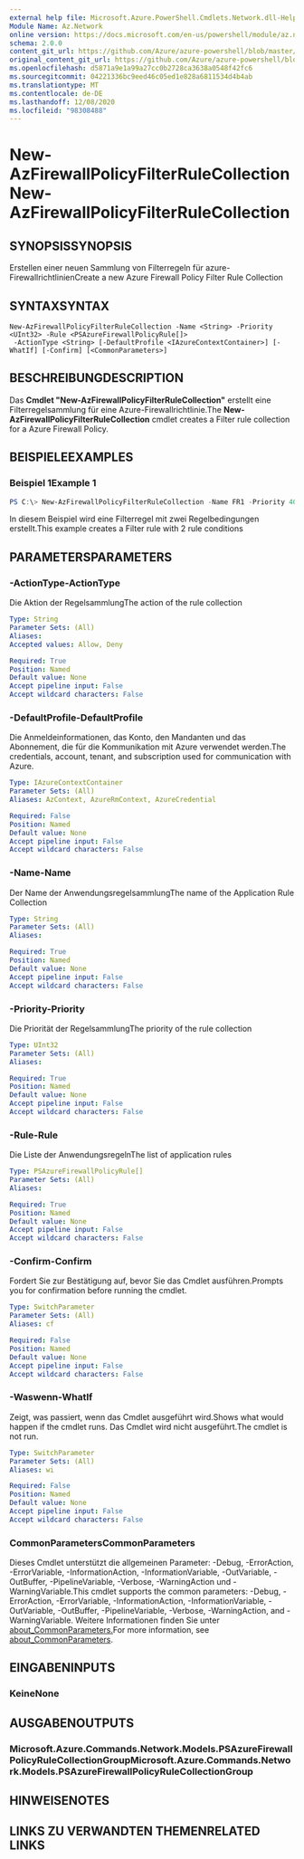 ```yaml
---
external help file: Microsoft.Azure.PowerShell.Cmdlets.Network.dll-Help.xml
Module Name: Az.Network
online version: https://docs.microsoft.com/en-us/powershell/module/az.network/new-azfirewallpolicyfilterrulecollection
schema: 2.0.0
content_git_url: https://github.com/Azure/azure-powershell/blob/master/src/Network/Network/help/New-AzFirewallPolicyFilterRuleCollection.md
original_content_git_url: https://github.com/Azure/azure-powershell/blob/master/src/Network/Network/help/New-AzFirewallPolicyFilterRuleCollection.md
ms.openlocfilehash: d5871a9e1a99a27cc0b2728ca3638a0548f42fc6
ms.sourcegitcommit: 04221336bc9eed46c05ed1e828a6811534d4b4ab
ms.translationtype: MT
ms.contentlocale: de-DE
ms.lasthandoff: 12/08/2020
ms.locfileid: "98308488"
---
```

# <span data-ttu-id="78cd8-101">New-AzFirewallPolicyFilterRuleCollection</span><span class="sxs-lookup"><span data-stu-id="78cd8-101">New-AzFirewallPolicyFilterRuleCollection</span></span>

## <span data-ttu-id="78cd8-102">SYNOPSIS</span><span class="sxs-lookup"><span data-stu-id="78cd8-102">SYNOPSIS</span></span>
<span data-ttu-id="78cd8-103">Erstellen einer neuen Sammlung von Filterregeln für azure-Firewallrichtlinien</span><span class="sxs-lookup"><span data-stu-id="78cd8-103">Create a new Azure Firewall Policy Filter Rule Collection</span></span>

## <span data-ttu-id="78cd8-104">SYNTAX</span><span class="sxs-lookup"><span data-stu-id="78cd8-104">SYNTAX</span></span>

```
New-AzFirewallPolicyFilterRuleCollection -Name <String> -Priority <UInt32> -Rule <PSAzureFirewallPolicyRule[]>
 -ActionType <String> [-DefaultProfile <IAzureContextContainer>] [-WhatIf] [-Confirm] [<CommonParameters>]
```

## <span data-ttu-id="78cd8-105">BESCHREIBUNG</span><span class="sxs-lookup"><span data-stu-id="78cd8-105">DESCRIPTION</span></span>
<span data-ttu-id="78cd8-106">Das **Cmdlet "New-AzFirewallPolicyFilterRuleCollection"** erstellt eine Filterregelsammlung für eine Azure-Firewallrichtlinie.</span><span class="sxs-lookup"><span data-stu-id="78cd8-106">The **New-AzFirewallPolicyFilterRuleCollection** cmdlet creates a Filter rule collection for a Azure Firewall Policy.</span></span>

## <span data-ttu-id="78cd8-107">BEISPIELE</span><span class="sxs-lookup"><span data-stu-id="78cd8-107">EXAMPLES</span></span>

### <span data-ttu-id="78cd8-108">Beispiel 1</span><span class="sxs-lookup"><span data-stu-id="78cd8-108">Example 1</span></span>
```powershell
PS C:\> New-AzFirewallPolicyFilterRuleCollection -Name FR1 -Priority 400 -Rule $appRule1 ,$appRule2 -ActionType "Allow"
```

<span data-ttu-id="78cd8-109">In diesem Beispiel wird eine Filterregel mit zwei Regelbedingungen erstellt.</span><span class="sxs-lookup"><span data-stu-id="78cd8-109">This example creates a Filter rule with 2 rule conditions</span></span>

## <span data-ttu-id="78cd8-110">PARAMETERS</span><span class="sxs-lookup"><span data-stu-id="78cd8-110">PARAMETERS</span></span>

### <span data-ttu-id="78cd8-111">-ActionType</span><span class="sxs-lookup"><span data-stu-id="78cd8-111">-ActionType</span></span>
<span data-ttu-id="78cd8-112">Die Aktion der Regelsammlung</span><span class="sxs-lookup"><span data-stu-id="78cd8-112">The action of the rule collection</span></span>

```yaml
Type: String
Parameter Sets: (All)
Aliases:
Accepted values: Allow, Deny

Required: True
Position: Named
Default value: None
Accept pipeline input: False
Accept wildcard characters: False
```

### <span data-ttu-id="78cd8-113">-DefaultProfile</span><span class="sxs-lookup"><span data-stu-id="78cd8-113">-DefaultProfile</span></span>
<span data-ttu-id="78cd8-114">Die Anmeldeinformationen, das Konto, den Mandanten und das Abonnement, die für die Kommunikation mit Azure verwendet werden.</span><span class="sxs-lookup"><span data-stu-id="78cd8-114">The credentials, account, tenant, and subscription used for communication with Azure.</span></span>

```yaml
Type: IAzureContextContainer
Parameter Sets: (All)
Aliases: AzContext, AzureRmContext, AzureCredential

Required: False
Position: Named
Default value: None
Accept pipeline input: False
Accept wildcard characters: False
```

### <span data-ttu-id="78cd8-115">-Name</span><span class="sxs-lookup"><span data-stu-id="78cd8-115">-Name</span></span>
<span data-ttu-id="78cd8-116">Der Name der Anwendungsregelsammlung</span><span class="sxs-lookup"><span data-stu-id="78cd8-116">The name of the Application Rule Collection</span></span>

```yaml
Type: String
Parameter Sets: (All)
Aliases:

Required: True
Position: Named
Default value: None
Accept pipeline input: False
Accept wildcard characters: False
```

### <span data-ttu-id="78cd8-117">-Priority</span><span class="sxs-lookup"><span data-stu-id="78cd8-117">-Priority</span></span>
<span data-ttu-id="78cd8-118">Die Priorität der Regelsammlung</span><span class="sxs-lookup"><span data-stu-id="78cd8-118">The priority of the rule collection</span></span>

```yaml
Type: UInt32
Parameter Sets: (All)
Aliases:

Required: True
Position: Named
Default value: None
Accept pipeline input: False
Accept wildcard characters: False
```

### <span data-ttu-id="78cd8-119">-Rule</span><span class="sxs-lookup"><span data-stu-id="78cd8-119">-Rule</span></span>
<span data-ttu-id="78cd8-120">Die Liste der Anwendungsregeln</span><span class="sxs-lookup"><span data-stu-id="78cd8-120">The list of application rules</span></span>

```yaml
Type: PSAzureFirewallPolicyRule[]
Parameter Sets: (All)
Aliases:

Required: True
Position: Named
Default value: None
Accept pipeline input: False
Accept wildcard characters: False
```

### <span data-ttu-id="78cd8-121">-Confirm</span><span class="sxs-lookup"><span data-stu-id="78cd8-121">-Confirm</span></span>
<span data-ttu-id="78cd8-122">Fordert Sie zur Bestätigung auf, bevor Sie das Cmdlet ausführen.</span><span class="sxs-lookup"><span data-stu-id="78cd8-122">Prompts you for confirmation before running the cmdlet.</span></span>

```yaml
Type: SwitchParameter
Parameter Sets: (All)
Aliases: cf

Required: False
Position: Named
Default value: None
Accept pipeline input: False
Accept wildcard characters: False
```

### <span data-ttu-id="78cd8-123">-Waswenn</span><span class="sxs-lookup"><span data-stu-id="78cd8-123">-WhatIf</span></span>
<span data-ttu-id="78cd8-124">Zeigt, was passiert, wenn das Cmdlet ausgeführt wird.</span><span class="sxs-lookup"><span data-stu-id="78cd8-124">Shows what would happen if the cmdlet runs.</span></span>
<span data-ttu-id="78cd8-125">Das Cmdlet wird nicht ausgeführt.</span><span class="sxs-lookup"><span data-stu-id="78cd8-125">The cmdlet is not run.</span></span>

```yaml
Type: SwitchParameter
Parameter Sets: (All)
Aliases: wi

Required: False
Position: Named
Default value: None
Accept pipeline input: False
Accept wildcard characters: False
```

### <span data-ttu-id="78cd8-126">CommonParameters</span><span class="sxs-lookup"><span data-stu-id="78cd8-126">CommonParameters</span></span>
<span data-ttu-id="78cd8-127">Dieses Cmdlet unterstützt die allgemeinen Parameter: -Debug, -ErrorAction, -ErrorVariable, -InformationAction, -InformationVariable, -OutVariable, -OutBuffer, -PipelineVariable, -Verbose, -WarningAction und -WarningVariable.</span><span class="sxs-lookup"><span data-stu-id="78cd8-127">This cmdlet supports the common parameters: -Debug, -ErrorAction, -ErrorVariable, -InformationAction, -InformationVariable, -OutVariable, -OutBuffer, -PipelineVariable, -Verbose, -WarningAction, and -WarningVariable.</span></span> <span data-ttu-id="78cd8-128">Weitere Informationen finden Sie unter [about_CommonParameters.](http://go.microsoft.com/fwlink/?LinkID=113216)</span><span class="sxs-lookup"><span data-stu-id="78cd8-128">For more information, see [about_CommonParameters](http://go.microsoft.com/fwlink/?LinkID=113216).</span></span>

## <span data-ttu-id="78cd8-129">EINGABEN</span><span class="sxs-lookup"><span data-stu-id="78cd8-129">INPUTS</span></span>

### <span data-ttu-id="78cd8-130">Keine</span><span class="sxs-lookup"><span data-stu-id="78cd8-130">None</span></span>

## <span data-ttu-id="78cd8-131">AUSGABEN</span><span class="sxs-lookup"><span data-stu-id="78cd8-131">OUTPUTS</span></span>

### <span data-ttu-id="78cd8-132">Microsoft.Azure.Commands.Network.Models.PSAzureFirewallPolicyRuleCollectionGroup</span><span class="sxs-lookup"><span data-stu-id="78cd8-132">Microsoft.Azure.Commands.Network.Models.PSAzureFirewallPolicyRuleCollectionGroup</span></span>

## <span data-ttu-id="78cd8-133">HINWEISE</span><span class="sxs-lookup"><span data-stu-id="78cd8-133">NOTES</span></span>

## <span data-ttu-id="78cd8-134">LINKS ZU VERWANDTEN THEMEN</span><span class="sxs-lookup"><span data-stu-id="78cd8-134">RELATED LINKS</span></span>
